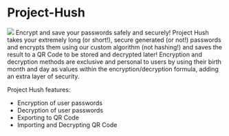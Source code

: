 # Project-Hush
 <img src = http://cdn.onlinewebfonts.com/svg/img_17766.png>
Encrypt and save your passwords safely and securely! Project Hush takes your extremely long (or short!), secure generated (or not!) passwords and encrypts them using our custom algorithm (not hashing!) and saves the result to a QR Code to be stored and decrypted later! Encryption and decryption methods are exclusive and personal to users by using their birth month and day as values within the encryption/decryption formula, adding an extra layer of security. 

Project Hush features: 
- Encryption of user passwords
- Decryption of user passwords
- Exporting to QR Code
- Importing and Decrypting QR Code
